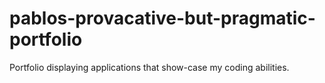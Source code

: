 # pablos-provacative-but-pragmatic-portfolio
Portfolio displaying applications that show-case my coding abilities.
